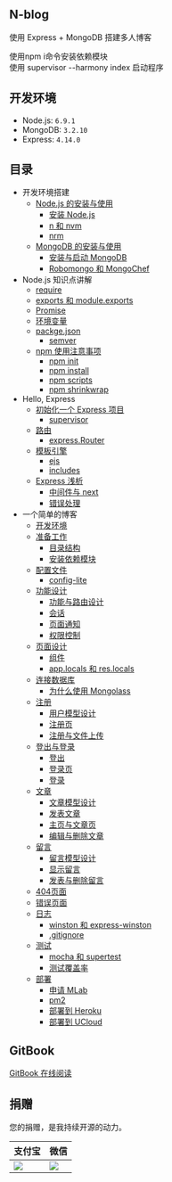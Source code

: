 ## N-blog

使用 Express + MongoDB 搭建多人博客

使用npm i命令安装依赖模块<br>
使用 supervisor --harmony index 启动程序

## 开发环境

- Node.js: `6.9.1`
- MongoDB: `3.2.10`
- Express: `4.14.0`

## 目录

- 开发环境搭建
    - [Node.js 的安装与使用](https://github.com/nswbmw/N-blog/blob/master/book/1.1%20Node.js%20%E7%9A%84%E5%AE%89%E8%A3%85%E4%B8%8E%E4%BD%BF%E7%94%A8.md)
        - [安装 Node.js](https://github.com/nswbmw/N-blog/blob/master/book/1.1%20Node.js%20%E7%9A%84%E5%AE%89%E8%A3%85%E4%B8%8E%E4%BD%BF%E7%94%A8.md#111-安装-nodejs)
        - [n 和 nvm](https://github.com/nswbmw/N-blog/blob/master/book/1.1%20Node.js%20%E7%9A%84%E5%AE%89%E8%A3%85%E4%B8%8E%E4%BD%BF%E7%94%A8.md#112-n-和-nvm)
        - [nrm](https://github.com/nswbmw/N-blog/blob/master/book/1.1%20Node.js%20%E7%9A%84%E5%AE%89%E8%A3%85%E4%B8%8E%E4%BD%BF%E7%94%A8.md#113-nrm)
    - [MongoDB 的安装与使用](https://github.com/nswbmw/N-blog/blob/master/book/1.2%20MongoDB%20%E7%9A%84%E5%AE%89%E8%A3%85%E4%B8%8E%E4%BD%BF%E7%94%A8.md)
        - [安装与启动 MongoDB](https://github.com/nswbmw/N-blog/blob/master/book/1.2%20MongoDB%20%E7%9A%84%E5%AE%89%E8%A3%85%E4%B8%8E%E4%BD%BF%E7%94%A8.md#121-安装与启动-mongodb)
        - [Robomongo 和 MongoChef](https://github.com/nswbmw/N-blog/blob/master/book/1.2%20MongoDB%20%E7%9A%84%E5%AE%89%E8%A3%85%E4%B8%8E%E4%BD%BF%E7%94%A8.md#122-robomongo-和-mongochef)
- Node.js 知识点讲解
    - [require](https://github.com/nswbmw/N-blog/blob/master/book/2.1%20require.md)
    - [exports 和 module.exports](https://github.com/nswbmw/N-blog/blob/master/book/2.2%20exports%20%E5%92%8C%20module.exports.md)
    - [Promise](https://github.com/nswbmw/N-blog/blob/master/book/2.3%20Promise.md)
    - [环境变量](https://github.com/nswbmw/N-blog/blob/master/book/2.4%20%E7%8E%AF%E5%A2%83%E5%8F%98%E9%87%8F.md)
    - [packge.json](https://github.com/nswbmw/N-blog/blob/master/book/2.5%20package.json.md)
        - [semver](https://github.com/nswbmw/N-blog/blob/master/book/2.5%20package.json.md#251-semver)
    - [npm 使用注意事项](https://github.com/nswbmw/N-blog/blob/master/book/2.6%20npm%20%E4%BD%BF%E7%94%A8%E6%B3%A8%E6%84%8F%E4%BA%8B%E9%A1%B9.md)
        - [npm init](https://github.com/nswbmw/N-blog/blob/master/book/2.6%20npm%20%E4%BD%BF%E7%94%A8%E6%B3%A8%E6%84%8F%E4%BA%8B%E9%A1%B9.md#261-npm-init)
        - [npm install](https://github.com/nswbmw/N-blog/blob/master/book/2.6%20npm%20%E4%BD%BF%E7%94%A8%E6%B3%A8%E6%84%8F%E4%BA%8B%E9%A1%B9.md#262-npm-install)
        - [npm scripts](https://github.com/nswbmw/N-blog/blob/master/book/2.6%20npm%20%E4%BD%BF%E7%94%A8%E6%B3%A8%E6%84%8F%E4%BA%8B%E9%A1%B9.md#263-npm-scripts)
        - [npm shrinkwrap ](https://github.com/nswbmw/N-blog/blob/master/book/2.6%20npm%20%E4%BD%BF%E7%94%A8%E6%B3%A8%E6%84%8F%E4%BA%8B%E9%A1%B9.md#264-npm-shrinkwrap)
- Hello, Express
    - [初始化一个 Express 项目](https://github.com/nswbmw/N-blog/blob/master/book/3.1%20%E5%88%9D%E5%A7%8B%E5%8C%96%E4%B8%80%E4%B8%AA%20Express%20%E9%A1%B9%E7%9B%AE.md)
        - [supervisor](https://github.com/nswbmw/N-blog/blob/master/book/3.1%20%E5%88%9D%E5%A7%8B%E5%8C%96%E4%B8%80%E4%B8%AA%20Express%20%E9%A1%B9%E7%9B%AE.md#311-supervisor)
    - [路由](https://github.com/nswbmw/N-blog/blob/master/book/3.2%20%E8%B7%AF%E7%94%B1.md)
        - [express.Router](https://github.com/nswbmw/N-blog/blob/master/book/3.2%20%E8%B7%AF%E7%94%B1.md#321-expressrouter)
    - [模板引擎](https://github.com/nswbmw/N-blog/blob/master/book/3.3%20%E6%A8%A1%E6%9D%BF%E5%BC%95%E6%93%8E.md)
        - [ejs](https://github.com/nswbmw/N-blog/blob/master/book/3.3%20%E6%A8%A1%E6%9D%BF%E5%BC%95%E6%93%8E.md#331-ejs)
        - [includes](https://github.com/nswbmw/N-blog/blob/master/book/3.3%20%E6%A8%A1%E6%9D%BF%E5%BC%95%E6%93%8E.md#332-includes)
    - [Express 浅析](https://github.com/nswbmw/N-blog/blob/master/book/3.4%20Express%20%E6%B5%85%E6%9E%90.md)
        - [中间件与 next](https://github.com/nswbmw/N-blog/blob/master/book/3.4%20Express%20%E6%B5%85%E6%9E%90.md#341-中间件与-next)
        - [错误处理](https://github.com/nswbmw/N-blog/blob/master/book/3.4%20Express%20%E6%B5%85%E6%9E%90.md#342-错误处理)
- 一个简单的博客
    - [开发环境](https://github.com/nswbmw/N-blog/blob/master/book/4.1%20%E5%BC%80%E5%8F%91%E7%8E%AF%E5%A2%83.md)
    - [准备工作](https://github.com/nswbmw/N-blog/blob/master/book/4.2%20%E5%87%86%E5%A4%87%E5%B7%A5%E4%BD%9C.md)
        - [目录结构](https://github.com/nswbmw/N-blog/blob/master/book/4.2%20%E5%87%86%E5%A4%87%E5%B7%A5%E4%BD%9C.md#421-目录结构)
        - [安装依赖模块](https://github.com/nswbmw/N-blog/blob/master/book/4.2%20%E5%87%86%E5%A4%87%E5%B7%A5%E4%BD%9C.md#422-安装依赖模块)
    - [配置文件](https://github.com/nswbmw/N-blog/blob/master/book/4.3%20%E9%85%8D%E7%BD%AE%E6%96%87%E4%BB%B6.md)
        - [config-lite](https://github.com/nswbmw/N-blog/blob/master/book/4.3%20%E9%85%8D%E7%BD%AE%E6%96%87%E4%BB%B6.md#431-config-lite)
    - [功能设计](https://github.com/nswbmw/N-blog/blob/master/book/4.4%20%E5%8A%9F%E8%83%BD%E8%AE%BE%E8%AE%A1.md)
        - [功能与路由设计](https://github.com/nswbmw/N-blog/blob/master/book/4.4%20%E5%8A%9F%E8%83%BD%E8%AE%BE%E8%AE%A1.md#441-功能与路由设计)
        - [会话](https://github.com/nswbmw/N-blog/blob/master/book/4.4%20%E5%8A%9F%E8%83%BD%E8%AE%BE%E8%AE%A1.md#442-会话)
        - [页面通知](https://github.com/nswbmw/N-blog/blob/master/book/4.4%20%E5%8A%9F%E8%83%BD%E8%AE%BE%E8%AE%A1.md#443-页面通知)
        - [权限控制](https://github.com/nswbmw/N-blog/blob/master/book/4.4%20%E5%8A%9F%E8%83%BD%E8%AE%BE%E8%AE%A1.md#444-权限控制)
    - [页面设计](https://github.com/nswbmw/N-blog/blob/master/book/4.5%20%E9%A1%B5%E9%9D%A2%E8%AE%BE%E8%AE%A1.md)
        - [组件](https://github.com/nswbmw/N-blog/blob/master/book/4.5%20%E9%A1%B5%E9%9D%A2%E8%AE%BE%E8%AE%A1.md#451-组件)
        - [app.locals 和 res.locals](https://github.com/nswbmw/N-blog/blob/master/book/4.5%20%E9%A1%B5%E9%9D%A2%E8%AE%BE%E8%AE%A1.md#452-applocals-和-reslocals)
    - [连接数据库](https://github.com/nswbmw/N-blog/blob/master/book/4.6%20%E8%BF%9E%E6%8E%A5%E6%95%B0%E6%8D%AE%E5%BA%93.md)
        - [为什么使用 Mongolass](https://github.com/nswbmw/N-blog/blob/master/book/4.6%20%E8%BF%9E%E6%8E%A5%E6%95%B0%E6%8D%AE%E5%BA%93.md#461-为什么使用-mongolass)
    - [注册](https://github.com/nswbmw/N-blog/blob/master/book/4.7%20%E6%B3%A8%E5%86%8C.md)
        - [用户模型设计](https://github.com/nswbmw/N-blog/blob/master/book/4.7%20%E6%B3%A8%E5%86%8C.md#471-用户模型设计)
        - [注册页](https://github.com/nswbmw/N-blog/blob/master/book/4.7%20%E6%B3%A8%E5%86%8C.md#472-注册页)
        - [注册与文件上传](https://github.com/nswbmw/N-blog/blob/master/book/4.7%20%E6%B3%A8%E5%86%8C.md#473-注册与文件上传)
    - [登出与登录](https://github.com/nswbmw/N-blog/blob/master/book/4.8%20%E7%99%BB%E5%87%BA%E4%B8%8E%E7%99%BB%E5%BD%95.md)
        - [登出](https://github.com/nswbmw/N-blog/blob/master/book/4.8%20%E7%99%BB%E5%87%BA%E4%B8%8E%E7%99%BB%E5%BD%95.md#481-登出)
        - [登录页](https://github.com/nswbmw/N-blog/blob/master/book/4.8%20%E7%99%BB%E5%87%BA%E4%B8%8E%E7%99%BB%E5%BD%95.md#482-登录页)
        - [登录](https://github.com/nswbmw/N-blog/blob/master/book/4.8%20%E7%99%BB%E5%87%BA%E4%B8%8E%E7%99%BB%E5%BD%95.md#483-登录)
    - [文章](https://github.com/nswbmw/N-blog/blob/master/book/4.9%20%E6%96%87%E7%AB%A0.md)
        - [文章模型设计](https://github.com/nswbmw/N-blog/blob/master/book/4.9%20%E6%96%87%E7%AB%A0.md#491-文章模型设计)
        - [发表文章](https://github.com/nswbmw/N-blog/blob/master/book/4.9%20%E6%96%87%E7%AB%A0.md#492-发表文章)
        - [主页与文章页](https://github.com/nswbmw/N-blog/blob/master/book/4.9%20%E6%96%87%E7%AB%A0.md#493-主页与文章页)
        - [编辑与删除文章](https://github.com/nswbmw/N-blog/blob/master/book/4.9%20%E6%96%87%E7%AB%A0.md#494-编辑与删除文章)
    - [留言](https://github.com/nswbmw/N-blog/blob/master/book/4.10%20%E7%95%99%E8%A8%80.md)
        - [留言模型设计](https://github.com/nswbmw/N-blog/blob/master/book/4.10%20%E7%95%99%E8%A8%80.md#4101-留言模型设计)
        - [显示留言](https://github.com/nswbmw/N-blog/blob/master/book/4.10%20%E7%95%99%E8%A8%80.md#4102-显示留言)
        - [发表与删除留言](https://github.com/nswbmw/N-blog/blob/master/book/4.10%20%E7%95%99%E8%A8%80.md#4103-发表与删除留言)
    - [404页面](https://github.com/nswbmw/N-blog/blob/master/book/4.11%20404%20%E9%A1%B5%E9%9D%A2.md)
    - [错误页面](https://github.com/nswbmw/N-blog/blob/master/book/4.12%20%E9%94%99%E8%AF%AF%E9%A1%B5%E9%9D%A2.md)
    - [日志](https://github.com/nswbmw/N-blog/blob/master/book/4.13%20%E6%97%A5%E5%BF%97.md)
        - [winston 和 express-winston](https://github.com/nswbmw/N-blog/blob/master/book/4.13%20%E6%97%A5%E5%BF%97.md#4131-winston-和-express-winston)
        - [.gitignore](https://github.com/nswbmw/N-blog/blob/master/book/4.13%20%E6%97%A5%E5%BF%97.md#4132-gitignore)
    - [测试](https://github.com/nswbmw/N-blog/blob/master/book/4.14%20%E6%B5%8B%E8%AF%95.md)
        - [mocha 和 supertest](https://github.com/nswbmw/N-blog/blob/master/book/4.14%20%E6%B5%8B%E8%AF%95.md#4141-mocha-和-supertest)
        - [测试覆盖率](https://github.com/nswbmw/N-blog/blob/master/book/4.14%20%E6%B5%8B%E8%AF%95.md#4142-测试覆盖率)
    - [部署](https://github.com/nswbmw/N-blog/blob/master/book/4.15%20%E9%83%A8%E7%BD%B2.md)
        - [申请 MLab](https://github.com/nswbmw/N-blog/blob/master/book/4.15%20%E9%83%A8%E7%BD%B2.md#4151-申请-mlab)
        - [pm2](https://github.com/nswbmw/N-blog/blob/master/book/4.15%20%E9%83%A8%E7%BD%B2.md#4152-pm2)
        - [部署到 Heroku](https://github.com/nswbmw/N-blog/blob/master/book/4.15%20%E9%83%A8%E7%BD%B2.md#4152-部署到-heroku)
        - [部署到 UCloud](https://github.com/nswbmw/N-blog/blob/master/book/4.15%20%E9%83%A8%E7%BD%B2.md#4153-部署到-ucloud)

## GitBook

[GitBook 在线阅读](https://maninboat.gitbooks.io/n-blog/content/)

## 捐赠

您的捐赠，是我持续开源的动力。

支付宝 | 微信
------|------
![](./public/alipay.png) | ![](./public/wechat.jpeg)
